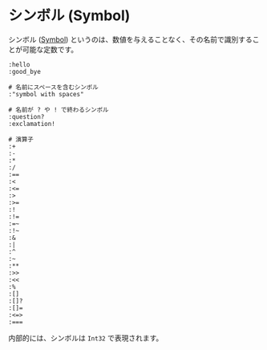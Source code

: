 # シンボル (Symbol)

シンボル ([Symbol](http://crystal-lang.org/api/Symbol.html)) というのは、数値を与えることなく、その名前で識別することが可能な定数です。

```crystal
:hello
:good_bye

# 名前にスペースを含むシンボル
:"symbol with spaces"

# 名前が ? や ! で終わるシンボル
:question?
:exclamation!

# 演算子
:+
:-
:*
:/
:==
:<
:<=
:>
:>=
:!
:!=
:=~
:!~
:&
:|
:^
:~
:**
:>>
:<<
:%
:[]
:[]?
:[]=
:<=>
:===
```

内部的には、シンボルは `Int32` で表現されます。
